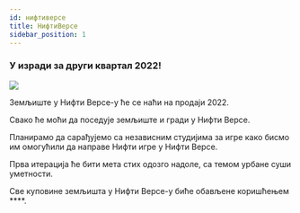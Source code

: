 ```yaml
---
id: нифтиверсе
title: НифтиВерсе
sidebar_position: 1
---
```


### У изради за други квартал 2022!

![](/img/niftyverse-snarfy.gif)

Земљиште у Нифти Версе-у ће се наћи на продаји 2022.

Свако ће моћи да поседује земљиште и гради у Нифти Версе.

Планирамо да сарађујемо са независним студијима за игре како бисмо им омогућили да направе Нифти игре у Нифти Версе.

Прва итерација ће бити мета стих одозго надоле, са темом урбане суши уметности.

Све куповине земљишта у Нифти Версе-у биће обављене коришћењем ****.
